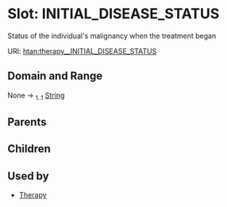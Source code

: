 
# Slot: INITIAL_DISEASE_STATUS

Status of the individual's malignancy when the treatment began

URI: [htan:therapy__INITIAL_DISEASE_STATUS](https://w3id.org/htan/therapy__INITIAL_DISEASE_STATUS)


## Domain and Range

None &#8594;  <sub>1..1</sub> [String](types/String.md)

## Parents


## Children


## Used by

 * [Therapy](Therapy.md)
